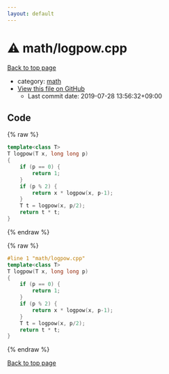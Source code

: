 ```yaml
---
layout: default
---
```


<!-- mathjax config similar to math.stackexchange -->
<script type="text/javascript" async
  src="https://cdnjs.cloudflare.com/ajax/libs/mathjax/2.7.5/MathJax.js?config=TeX-MML-AM_CHTML">
</script>
<script type="text/x-mathjax-config">
  MathJax.Hub.Config({
    TeX: { equationNumbers: { autoNumber: "AMS" }},
    tex2jax: {
      inlineMath: [ ['$','$'] ],
      processEscapes: true
    },
    "HTML-CSS": { matchFontHeight: false },
    displayAlign: "left",
    displayIndent: "2em"
  });
</script>

<script type="text/javascript" src="https://cdnjs.cloudflare.com/ajax/libs/jquery/3.4.1/jquery.min.js"></script>
<script src="https://cdn.jsdelivr.net/npm/jquery-balloon-js@1.1.2/jquery.balloon.min.js" integrity="sha256-ZEYs9VrgAeNuPvs15E39OsyOJaIkXEEt10fzxJ20+2I=" crossorigin="anonymous"></script>
<script type="text/javascript" src="../../assets/js/copy-button.js"></script>
<link rel="stylesheet" href="../../assets/css/copy-button.css" />


# :warning: math/logpow.cpp

<a href="../../index.html">Back to top page</a>

* category: <a href="../../index.html#7e676e9e663beb40fd133f5ee24487c2">math</a>
* <a href="{{ site.github.repository_url }}/blob/master/math/logpow.cpp">View this file on GitHub</a>
    - Last commit date: 2019-07-28 13:56:32+09:00




## Code

<a id="unbundled"></a>
{% raw %}
```cpp
template<class T>
T logpow(T x, long long p)
{
	if (p == 0) {
		return 1;
	}
	if (p % 2) {
		return x * logpow(x, p-1);
	}
	T t = logpow(x, p/2);
	return t * t;
}

```
{% endraw %}

<a id="bundled"></a>
{% raw %}
```cpp
#line 1 "math/logpow.cpp"
template<class T>
T logpow(T x, long long p)
{
	if (p == 0) {
		return 1;
	}
	if (p % 2) {
		return x * logpow(x, p-1);
	}
	T t = logpow(x, p/2);
	return t * t;
}

```
{% endraw %}

<a href="../../index.html">Back to top page</a>

